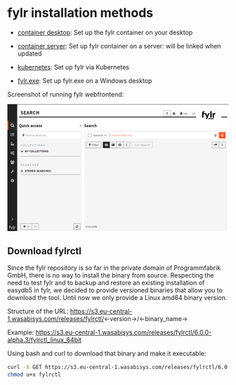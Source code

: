 # fylr installation methods

* [container desktop](desktop/README.md): Set up the fylr container on your desktop

* [container server](docker/README.md): Set up fylr container on a server: will be linked when updated

* [kubernetes](kubernetes/README.md): Set up fylr via Kubernetes

* [fylr.exe](windows/README.md): Set up fylr.exe on a Windows desktop

Screenshot of running fylr webfrontend:

![fylr-preview](assets/fylr-preview.png)

## Download fylrctl

Since the fylr repository is so far in the private domain of Programmfabrik GmbH, there is no way to install the binary from source. Respecting the need to test fylr and to backup and restore an existing installation of easydb5 in fylr, we decided to provide versioned binaries that allow you to download the tool. Until now we only provide a Linux amd64 binary version.

Structure of the URL: https://s3.eu-central-1.wasabisys.com/releases/fylrctl/<-version->/<-binary_name->

Example: https://s3.eu-central-1.wasabisys.com/releases/fylrctl/6.0.0-alpha.3/fylrctl_linux_64bit

Using bash and curl to download that binary and make it executable:

```bash
curl -X GET https://s3.eu-central-1.wasabisys.com/releases/fylrctl/6.0.0-alpha.3/fylrctl_linux_64bit -o fylrctl
chmod u+x fylrctl
```
